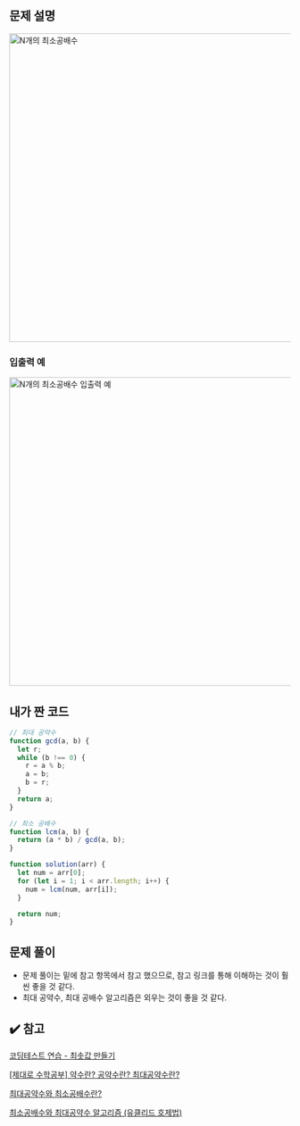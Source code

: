 ## 문제 설명

<img width="553" alt="N개의 최소공배수" src="https://user-images.githubusercontent.com/47416686/117559530-1efce900-b0c1-11eb-917f-a488bdbb471d.png">

### 입출력 예

<img width="553" alt="N개의 최소공배수 입출력 예" src="https://user-images.githubusercontent.com/47416686/117559539-2a501480-b0c1-11eb-9e63-81dd083c5e97.png">

## 내가 짠 코드

```jsx
// 최대 공약수
function gcd(a, b) {
  let r;
  while (b !== 0) {
    r = a % b;
    a = b;
    b = r;
  }
  return a;
}

// 최소 공배수
function lcm(a, b) {
  return (a * b) / gcd(a, b);
}

function solution(arr) {
  let num = arr[0];
  for (let i = 1; i < arr.length; i++) {
    num = lcm(num, arr[i]);
  }

  return num;
}
```

## 문제 풀이

- 문제 풀이는 밑에 참고 항목에서 참고 했으므로, 참고 링크를 통해 이해하는 것이 훨씬 좋을 것 같다.
- 최대 공약수, 최대 공배수 알고리즘은 외우는 것이 좋을 것 같다.

## ✔️ 참고

[코딩테스트 연습 - 최솟값 만들기](https://programmers.co.kr/learn/courses/30/lessons/12941)

[[제대로 수학공부] 약수란? 공약수란? 최대공약수란?](https://m.blog.naver.com/PostView.nhn?blogId=jnanna89&logNo=221442497785&proxyReferer=https:%2F%2Fwww.google.com%2F)

[최대공약수와 최소공배수란?](https://math100.tistory.com/135)

[최소공배수와 최대공약수 알고리즘 (유클리드 호제법)](https://imkh.dev/algorithm-gcd-lcm/)
